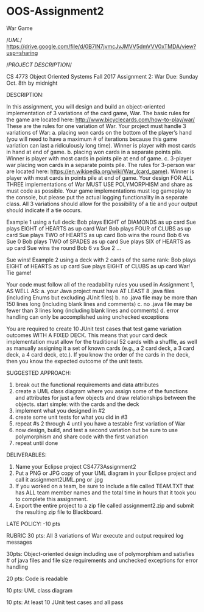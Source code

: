 # OOS-Assignment2
War Game 

/*UML*/
https://drive.google.com/file/d/0B7lN7jvmcJvJMVV5dmVVV0xTMDA/view?usp=sharing

/*PROJECT DESCRIPTION*/

CS 4773
Object Oriented Systems Fall 2017
Assignment 2: War
Due: Sunday Oct. 8th by midnight

DESCRIPTION:

In this assignment, you will design and build an object-oriented implementation of 3 variations of the card game, War.
The basic rules for the game are located here:
http://www.bicyclecards.com/how-to-play/war/
These are the rules for one variation of War. Your project must handle 3 variations of War:
a. placing won cards on the bottom of the player’s hand (you will need to have a maximum # of iterations because this game variation can last a ridiculously long time). Winner is player with most cards in hand at end of game.
b. placing won cards in a separate points pile. Winner is player with most cards in points pile at end of game.
c. 3-player war placing won cards in a separate points pile. The rules for 3-person war are located here: https://en.wikipedia.org/wiki/War_(card_game). Winner is player with most cards in points pile at end of game.
Your design FOR ALL THREE implementations of War MUST USE POLYMORPHISM and share as must code as possible.
Your game implementations must log gameplay to the console, but please put the actual logging functionality in a separate class. All 3 variations should allow for the possibility of a tie and your output should indicate if a tie occurs.

Example 1 using a full deck:
Bob plays EIGHT of DIAMONDS as up card
Sue plays EIGHT of HEARTS as up card
War!
Bob plays FOUR of CLUBS as up card
Sue plays TWO of HEARTS as up card
Bob wins the round
Bob 6 vs Sue 0
Bob plays TWO of SPADES as up card
Sue plays SIX of HEARTS as up card
Sue wins the round
Bob 6 vs Sue 2 ...

Sue wins!
Example 2 using a deck with 2 cards of the same rank:
Bob plays EIGHT of HEARTS as up card
Sue plays EIGHT of CLUBS as up card
War!
Tie game!

Your code must follow all of the readability rules you used in Assignment 1, AS WELL AS:
a. your Java project must have AT LEAST 8 .java files (including Enums but excluding JUnit files)
b. no .java file may be more than 150 lines long (including blank lines and comments)
c. no .java file may be fewer than 3 lines long (including blank lines and comments)
d. error handling can only be accomplished using unchecked exceptions

You are required to create 10 JUnit test cases that test game variation outcomes WITH A FIXED DECK. This means that your card deck implementation must allow for the traditional 52 cards with a shuffle, as well as manually assigning it a set of known cards (e.g., a 2 card deck, a 3 card deck, a 4 card deck, etc.). If you know the order of the cards in the deck, then you know the expected outcome of the unit tests.


SUGGESTED APPROACH:
1. break out the functional requirements and data attributes
2. create a UML class diagram where you assign some of the functions and
attributes for just a few objects and draw relationships between the objects. 
start simple: with the cards and the deck
3. implement what you designed in #2
4. create some unit tests for what you did in #3
5. repeat #s 2 through 4 until you have a testable first variation of War
6. now design, build, and test a second variation but be sure to use polymorphism
and share code with the first variation
7. repeat until done


DELIVERABLES:
1. Name your Eclipse project CS4773Assignment2
2. Put a PNG or JPG copy of your UML diagram in your Eclipse project and call it
assignment2UML.png or .jpg
3. If you worked on a team, be sure to include a file called TEAM.TXT that has ALL
team member names and the total time in hours that it took you to complete this
assignment.
4. Export the entire project to a zip file called assignment2.zip and submit the
resulting zip file to Blackboard.

LATE POLICY:
-10 pts

RUBRIC
30 pts: All 3 variations of War execute and output required log messages 

30pts: Object-oriented design including use of polymorphism
and satisfies # of java files and file size requirements
and unchecked exceptions for error handling

20 pts: Code is readable

10 pts: UML class diagram

10 pts: At least 10 JUnit test cases and all pass
